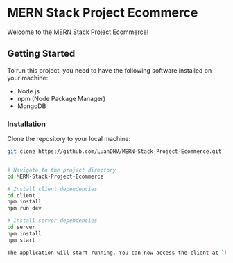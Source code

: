 # MERN Stack Project Ecommerce

Welcome to the MERN Stack Project Ecommerce!

## Getting Started

To run this project, you need to have the following software installed on your machine:

- Node.js
- npm (Node Package Manager)
- MongoDB

### Installation

Clone the repository to your local machine:

```bash
git clone https://github.com/LuanDHV/MERN-Stack-Project-Ecommerce.git


# Navigate to the project directory
cd MERN-Stack-Project-Ecommerce

# Install client dependencies
cd client
npm install
npm run dev

# Install server dependencies
cd server
npm install
npm start

The application will start running. You can now access the client at `http://localhost:3000 and interact with the server at `https://nemfashion-server.onrender.com.


```
